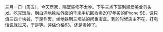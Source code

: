 三月一日（周五），今天居家，隔壁装修不太吵。下午三点下班到顺爱美业剪头发。吃完饭后，到白洋地铁站外面的千米手机回收卖2017年买的iPhone SE，说只值三四十块钱，于是作罢。坐地铁到三坝站的闲鱼宝盒。到的时候店主不在，打电话说就过来，于是等。评估价格63，还是卖掉了。</br> 
